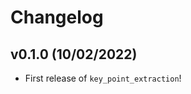 # Changelog

<!--next-version-placeholder-->

## v0.1.0 (10/02/2022)

- First release of `key_point_extraction`!